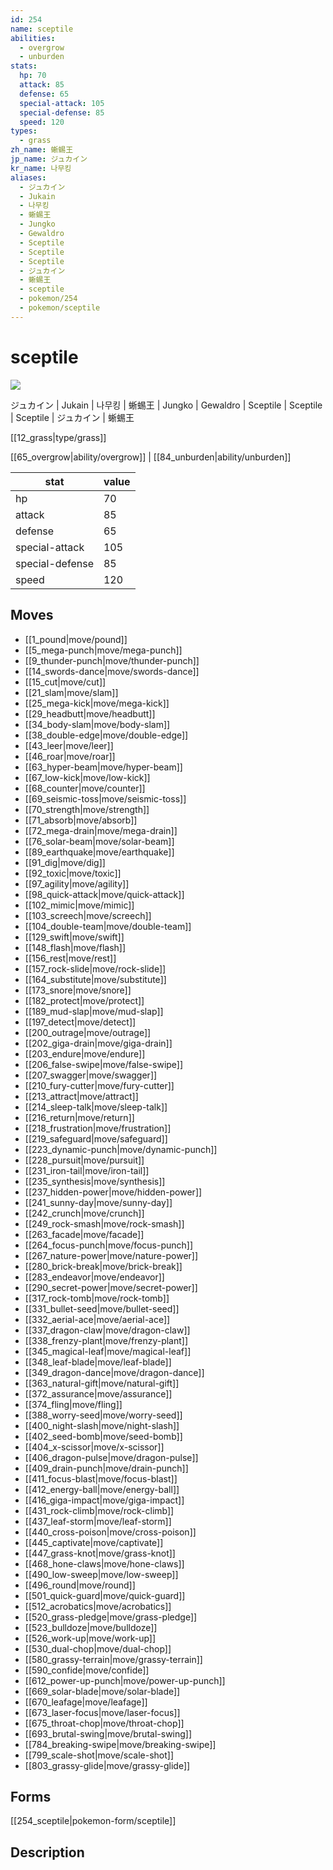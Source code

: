 ```yaml
---
id: 254
name: sceptile
abilities:
  - overgrow
  - unburden
stats:
  hp: 70
  attack: 85
  defense: 65
  special-attack: 105
  special-defense: 85
  speed: 120
types:
  - grass
zh_name: 蜥蜴王
jp_name: ジュカイン
kr_name: 나무킹
aliases:
  - ジュカイン
  - Jukain
  - 나무킹
  - 蜥蜴王
  - Jungko
  - Gewaldro
  - Sceptile
  - Sceptile
  - Sceptile
  - ジュカイン
  - 蜥蜴王
  - sceptile
  - pokemon/254
  - pokemon/sceptile
---
```

# sceptile

![](https://raw.githubusercontent.com/PokeAPI/sprites/master/sprites/pokemon/254.png)

ジュカイン | Jukain | 나무킹 | 蜥蜴王 | Jungko | Gewaldro | Sceptile | Sceptile | Sceptile | ジュカイン | 蜥蜴王

[[12_grass|type/grass]]

[[65_overgrow|ability/overgrow]] | [[84_unburden|ability/unburden]]

|stat|value|
|---|---|
|hp|70|
|attack|85|
|defense|65|
|special-attack|105|
|special-defense|85|
|speed|120|


## Moves

- [[1_pound|move/pound]]
- [[5_mega-punch|move/mega-punch]]
- [[9_thunder-punch|move/thunder-punch]]
- [[14_swords-dance|move/swords-dance]]
- [[15_cut|move/cut]]
- [[21_slam|move/slam]]
- [[25_mega-kick|move/mega-kick]]
- [[29_headbutt|move/headbutt]]
- [[34_body-slam|move/body-slam]]
- [[38_double-edge|move/double-edge]]
- [[43_leer|move/leer]]
- [[46_roar|move/roar]]
- [[63_hyper-beam|move/hyper-beam]]
- [[67_low-kick|move/low-kick]]
- [[68_counter|move/counter]]
- [[69_seismic-toss|move/seismic-toss]]
- [[70_strength|move/strength]]
- [[71_absorb|move/absorb]]
- [[72_mega-drain|move/mega-drain]]
- [[76_solar-beam|move/solar-beam]]
- [[89_earthquake|move/earthquake]]
- [[91_dig|move/dig]]
- [[92_toxic|move/toxic]]
- [[97_agility|move/agility]]
- [[98_quick-attack|move/quick-attack]]
- [[102_mimic|move/mimic]]
- [[103_screech|move/screech]]
- [[104_double-team|move/double-team]]
- [[129_swift|move/swift]]
- [[148_flash|move/flash]]
- [[156_rest|move/rest]]
- [[157_rock-slide|move/rock-slide]]
- [[164_substitute|move/substitute]]
- [[173_snore|move/snore]]
- [[182_protect|move/protect]]
- [[189_mud-slap|move/mud-slap]]
- [[197_detect|move/detect]]
- [[200_outrage|move/outrage]]
- [[202_giga-drain|move/giga-drain]]
- [[203_endure|move/endure]]
- [[206_false-swipe|move/false-swipe]]
- [[207_swagger|move/swagger]]
- [[210_fury-cutter|move/fury-cutter]]
- [[213_attract|move/attract]]
- [[214_sleep-talk|move/sleep-talk]]
- [[216_return|move/return]]
- [[218_frustration|move/frustration]]
- [[219_safeguard|move/safeguard]]
- [[223_dynamic-punch|move/dynamic-punch]]
- [[228_pursuit|move/pursuit]]
- [[231_iron-tail|move/iron-tail]]
- [[235_synthesis|move/synthesis]]
- [[237_hidden-power|move/hidden-power]]
- [[241_sunny-day|move/sunny-day]]
- [[242_crunch|move/crunch]]
- [[249_rock-smash|move/rock-smash]]
- [[263_facade|move/facade]]
- [[264_focus-punch|move/focus-punch]]
- [[267_nature-power|move/nature-power]]
- [[280_brick-break|move/brick-break]]
- [[283_endeavor|move/endeavor]]
- [[290_secret-power|move/secret-power]]
- [[317_rock-tomb|move/rock-tomb]]
- [[331_bullet-seed|move/bullet-seed]]
- [[332_aerial-ace|move/aerial-ace]]
- [[337_dragon-claw|move/dragon-claw]]
- [[338_frenzy-plant|move/frenzy-plant]]
- [[345_magical-leaf|move/magical-leaf]]
- [[348_leaf-blade|move/leaf-blade]]
- [[349_dragon-dance|move/dragon-dance]]
- [[363_natural-gift|move/natural-gift]]
- [[372_assurance|move/assurance]]
- [[374_fling|move/fling]]
- [[388_worry-seed|move/worry-seed]]
- [[400_night-slash|move/night-slash]]
- [[402_seed-bomb|move/seed-bomb]]
- [[404_x-scissor|move/x-scissor]]
- [[406_dragon-pulse|move/dragon-pulse]]
- [[409_drain-punch|move/drain-punch]]
- [[411_focus-blast|move/focus-blast]]
- [[412_energy-ball|move/energy-ball]]
- [[416_giga-impact|move/giga-impact]]
- [[431_rock-climb|move/rock-climb]]
- [[437_leaf-storm|move/leaf-storm]]
- [[440_cross-poison|move/cross-poison]]
- [[445_captivate|move/captivate]]
- [[447_grass-knot|move/grass-knot]]
- [[468_hone-claws|move/hone-claws]]
- [[490_low-sweep|move/low-sweep]]
- [[496_round|move/round]]
- [[501_quick-guard|move/quick-guard]]
- [[512_acrobatics|move/acrobatics]]
- [[520_grass-pledge|move/grass-pledge]]
- [[523_bulldoze|move/bulldoze]]
- [[526_work-up|move/work-up]]
- [[530_dual-chop|move/dual-chop]]
- [[580_grassy-terrain|move/grassy-terrain]]
- [[590_confide|move/confide]]
- [[612_power-up-punch|move/power-up-punch]]
- [[669_solar-blade|move/solar-blade]]
- [[670_leafage|move/leafage]]
- [[673_laser-focus|move/laser-focus]]
- [[675_throat-chop|move/throat-chop]]
- [[693_brutal-swing|move/brutal-swing]]
- [[784_breaking-swipe|move/breaking-swipe]]
- [[799_scale-shot|move/scale-shot]]
- [[803_grassy-glide|move/grassy-glide]]

## Forms



[[254_sceptile|pokemon-form/sceptile]]

## Description



